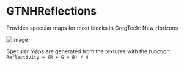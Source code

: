 # GTNHReflections
Provides specular maps for most blocks in GregTech: New Horizons

![image](https://github.com/S4mpsa/GTNHReflections/assets/69092953/657d829a-2f6e-4909-8b81-e880b4a0d18f)


Specular maps are generated from the textures with the function: `Reflectivity = (R + G + B) / 4`
